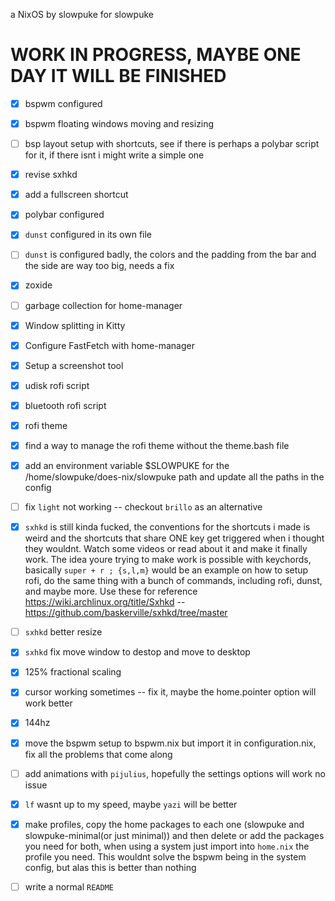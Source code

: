 a NixOS by slowpuke for slowpuke

# WORK IN PROGRESS, MAYBE ONE DAY IT WILL BE FINISHED
- [X] bspwm configured
- [X] bspwm floating windows moving and resizing
- [ ] bsp layout setup with shortcuts, see if there is perhaps a polybar script for it, if there isnt i might write a simple one
- [X] revise sxhkd 
- [X] add a fullscreen shortcut
- [X] polybar configured
- [X] `dunst` configured in its own file
- [ ] `dunst` is configured badly, the colors and the padding from the bar and the side are way too big, needs a fix
- [X] zoxide
- [ ] garbage collection for home-manager
- [X] Window splitting in Kitty
- [X] Configure FastFetch with home-manager
- [X] Setup a screenshot tool
- [X] udisk rofi script
- [X] bluetooth rofi script
- [X] rofi theme
- [X] find a way to manage the rofi theme without the theme.bash file
- [X] add an environment variable $SLOWPUKE for the /home/slowpuke/does-nix/slowpuke path and update all the paths in the config
- [ ] fix `light` not working -- checkout `brillo` as an alternative
- [X] `sxhkd` is still kinda fucked, the conventions for the shortcuts i made is weird and the shortcuts that share ONE key get triggered when i thought they wouldnt. Watch some videos or read about it and make it finally work. The idea youre trying to make work is possible with keychords, basically `super + r ; {s,l,m}` would be an example on how to setup rofi, do the same thing with a bunch of commands, including rofi, dunst, and maybe more. Use these for reference https://wiki.archlinux.org/title/Sxhkd -- https://github.com/baskerville/sxhkd/tree/master
- [ ] `sxhkd` better resize
- [X] `sxhkd` fix move window to destop and move to desktop
- [X] 125% fractional scaling
- [X] cursor working sometimes -- fix it, maybe the home.pointer option will work better
- [X] 144hz
- [X] move the bspwm setup to bspwm.nix but import it in configuration.nix, fix all the problems that come along
- [ ] add animations with `pijulius`, hopefully the settings options will work no issue
- [X] `lf` wasnt up to my speed, maybe `yazi` will be better
- [X] make profiles, copy the home packages to each one (slowpuke and slowpuke-minimal(or just minimal)) and then delete or add the packages you need for both, when using a system just import into `home.nix` the profile you need. This wouldnt solve the bspwm being in the system config, but alas this is better than nothing
- [ ] write a normal `README`

